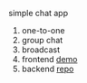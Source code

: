 simple chat app
1. one-to-one
2. group chat
3. broadcast
4. frontend [demo](https://chatapp-frontend-u54a.onrender.com/)
5. backend [repo](https://github.com/arpan1108ju/chatapp-backend)
